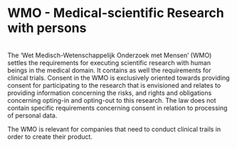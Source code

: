 # WMO - Medical-scientific Research with persons

</br>
The ‘Wet Medisch-Wetenschappelijk Onderzoek met Mensen’ (WMO) settles the requirements for executing scientific research with human beings in the medical domain. It contains as well the requirements for clinical trials. Consent in the WMO is exclusively oriented towards providing consent for participating to the research that is envisioned and relates to providing information concerning the risks, and rights and obligations concerning opting-in and opting-out to this research. The law does not contain specific requirements concerning consent in relation to processing of personal data. <br>

The WMO is relevant for companies that need to conduct clinical trails in order to create their product.

